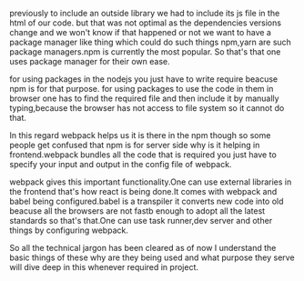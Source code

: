 previously to include an outside library we had to include its js file in the html of our code.
but that was not optimal as the dependencies versions change and we won't know if that happened or not
we want to have a package manager like thing which could do such things
npm,yarn are such package managers.npm is currently the most popular.
So that's that one uses package manager for their own ease.

for using packages in the nodejs you just have to write require beacuse npm is for that purpose.
for using packages to use the code in them in browser one has to find the required file and then include it by manually typing,because the browser has not access to file system so it cannot do that.

In this regard webpack helps us it is there in the npm though so some people get confused that npm is for server side why is it helping in frontend.webpack bundles all the code that is required you just have to specify your input and output in the config file of webpack.

webpack gives this important functionality.One can use external libraries in the frontend that's how react is being done.It comes with webpack and babel being configured.babel is a transpiler it converts new code into old beacuse all the browsers are not fastb enough to adopt all the latest standards so that's that.One can use task runner,dev server and other things by configuring webpack.

So all the technical jargon has been cleared as of now I understand the basic things of these why are they being used and what purpose they serve will dive deep in this whenever required in project.
